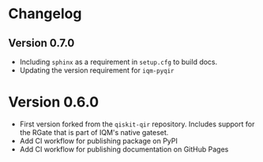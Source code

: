 # Changelog

## Version 0.7.0

- Including `sphinx` as a requirement in `setup.cfg` to build docs.
- Updating the version requirement for `iqm-pyqir`

# Version 0.6.0

- First version forked from the `qiskit-qir` repository. Includes support for the RGate that is part of IQM's native gateset.
- Add CI workflow for publishing package on PyPI
- Add CI workflow for publishing documentation on GitHub Pages
